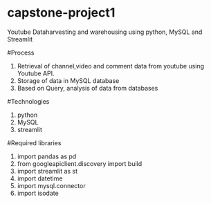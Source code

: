 # capstone-project1
Youtube Dataharvesting and warehousing using python, MySQL and Streamlit

#Process
 1. Retrieval of channel,video and comment data from youtube using Youtube API.
 2. Storage of data in MySQL database
 3. Based on Query, analysis of data from databases

#Technologies 
 1. python
 2. MySQL
 3. streamlit

#Required libraries

1. import pandas as pd
2. from googleapiclient.discovery import build
3. import streamlit as st
4. import datetime
5. import mysql.connector
6. import isodate



